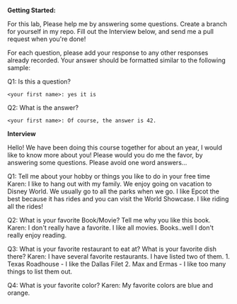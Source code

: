 

**Getting Started:**

For this lab, Please help me by answering some questions. 
Create a branch for yourself in my repo.
Fill out the Interview below, and send me a pull request when you're done!

For each question, please add your response to any other responses already recorded. Your answer should be formatted similar to the following sample:

Q1: Is this a question?

    <your first name>: yes it is

Q2: What is the answer?

    <your first name>: Of course, the answer is 42.


**Interview**

Hello!  We have been doing this course together for about an year, I would like to know more about you!
Please would you do me the favor, by answering some questions.
Please avoid one word answers... 

Q1: Tell me about your hobby or things you like to do in your free time
Karen: I like to hang out with my family.  We enjoy going on vacation to Disney World. We usually go to all the parks when we go.  I like Epcot the best because it has rides and you can visit the World Showcase.  I like riding all the rides! 

Q2: What is your favorite Book/Movie? Tell me why you like this book.
Karen:  I don't really have a favorite.  I like all movies.  Books..well I don't really enjoy reading. 

Q3: What is your favorite restaurant to eat at? What is your favorite dish there?
Karen: I have several favorite restaurants. I have listed two of them. 
    1. Texas Roadhouse - I like the Dallas Filet
    2. Max and Ermas - I like too many things to list them out. 

Q4: What is your favorite color?
Karen: My favorite colors are blue and orange. 
